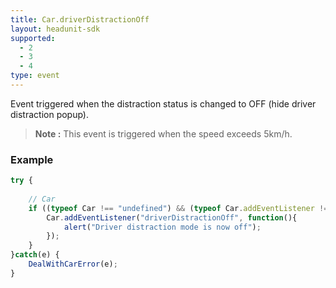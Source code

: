 ```yaml
---
title: Car.driverDistractionOff
layout: headunit-sdk
supported:
  - 2
  - 3
  - 4
type: event
---
```

Event triggered when the distraction status is changed to OFF (hide driver distraction popup).

>**Note :** This event is triggered when the speed exceeds 5km/h.

### Example

```javascript
try {
	
	// Car
	if ((typeof Car !== "undefined") && (typeof Car.addEventListener !== "undefined")) {
		Car.addEventListener("driverDistractionOff", function(){
			alert("Driver distraction mode is now off");
		});
	}
}catch(e) {
	DealWithCarError(e);
}
```